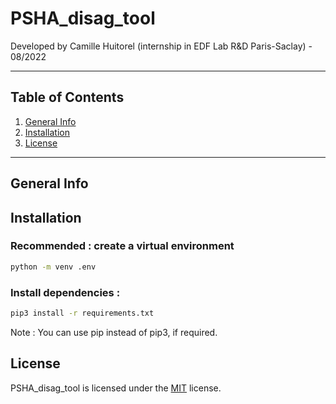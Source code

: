 # **PSHA_disag_tool**

Developed by Camille Huitorel (internship in EDF Lab R&D Paris-Saclay) - 08/2022
***
## Table of Contents
1. [General Info](#General-info)
2. [Installation](#Installation-prerequisites)
3. [License](#License)

-------------------------------------------------------------------

## General Info


## Installation
### Recommended : create a virtual environment

```bash
python -m venv .env
```

### Install dependencies :

```bash
pip3 install -r requirements.txt
```
Note : You can use pip instead of pip3, if required.

## License
PSHA_disag_tool is licensed under the [MIT](LICENSE.TXT) license.
